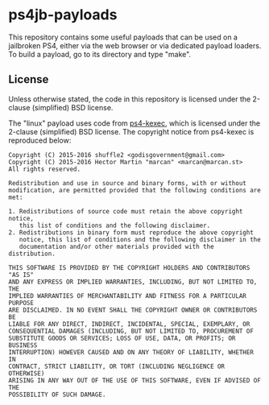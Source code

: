 # ps4jb-payloads

This repository contains some useful payloads that can be used on a jailbroken PS4, either via the web browser or via dedicated payload loaders. To build a payload, go to its directory and type "make".

## License

Unless otherwise stated, the code in this repository is licensed under the 2-clause (simplified) BSD license.

The "linux" payload uses code from [ps4-kexec](https://github.com/fail0verflow/ps4-kexec), which is licensed under the 2-clause (simplified) BSD license. The copyright notice from ps4-kexec is reproduced below:

```
Copyright (C) 2015-2016 shuffle2 <godisgovernment@gmail.com>
Copyright (C) 2015-2016 Hector Martin "marcan" <marcan@marcan.st>
All rights reserved.

Redistribution and use in source and binary forms, with or without
modification, are permitted provided that the following conditions are met:

1. Redistributions of source code must retain the above copyright notice,
   this list of conditions and the following disclaimer.
2. Redistributions in binary form must reproduce the above copyright
   notice, this list of conditions and the following disclaimer in the
   documentation and/or other materials provided with the distribution.

THIS SOFTWARE IS PROVIDED BY THE COPYRIGHT HOLDERS AND CONTRIBUTORS "AS IS"
AND ANY EXPRESS OR IMPLIED WARRANTIES, INCLUDING, BUT NOT LIMITED TO, THE
IMPLIED WARRANTIES OF MERCHANTABILITY AND FITNESS FOR A PARTICULAR PURPOSE
ARE DISCLAIMED. IN NO EVENT SHALL THE COPYRIGHT OWNER OR CONTRIBUTORS BE
LIABLE FOR ANY DIRECT, INDIRECT, INCIDENTAL, SPECIAL, EXEMPLARY, OR
CONSEQUENTIAL DAMAGES (INCLUDING, BUT NOT LIMITED TO, PROCUREMENT OF
SUBSTITUTE GOODS OR SERVICES; LOSS OF USE, DATA, OR PROFITS; OR BUSINESS
INTERRUPTION) HOWEVER CAUSED AND ON ANY THEORY OF LIABILITY, WHETHER IN
CONTRACT, STRICT LIABILITY, OR TORT (INCLUDING NEGLIGENCE OR OTHERWISE)
ARISING IN ANY WAY OUT OF THE USE OF THIS SOFTWARE, EVEN IF ADVISED OF THE
POSSIBILITY OF SUCH DAMAGE.
```
